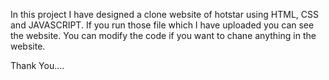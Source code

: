 In this project I have designed a clone website of hotstar using HTML, CSS and JAVASCRIPT. 
If you run those file which I have uploaded you can see the website. 
You can modify the code if you want to chane anything in the website.

Thank You....
